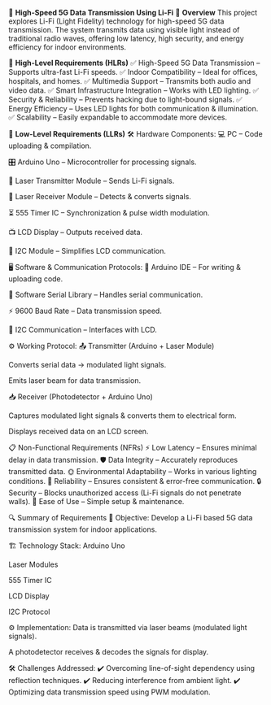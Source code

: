 📡 **High-Speed 5G Data Transmission Using Li-Fi**
🚀 **Overview**
This project explores Li-Fi (Light Fidelity) technology for high-speed 5G data transmission. The system transmits data using visible light instead of traditional radio waves, offering low latency, high security, and energy efficiency for indoor environments.

🎯 **High-Level Requirements (HLRs)**
✅ High-Speed 5G Data Transmission – Supports ultra-fast Li-Fi speeds.
✅ Indoor Compatibility – Ideal for offices, hospitals, and homes.
✅ Multimedia Support – Transmits both audio and video data.
✅ Smart Infrastructure Integration – Works with LED lighting.
✅ Security & Reliability – Prevents hacking due to light-bound signals.
✅ Energy Efficiency – Uses LED lights for both communication & illumination.
✅ Scalability – Easily expandable to accommodate more devices.

🔩 **Low-Level Requirements (LLRs)**
🛠 Hardware Components:
💻 PC – Code uploading & compilation.

🎛 Arduino Uno – Microcontroller for processing signals.

🔴 Laser Transmitter Module – Sends Li-Fi signals.

📡 Laser Receiver Module – Detects & converts signals.

⏳ 555 Timer IC – Synchronization & pulse width modulation.

📺 LCD Display – Outputs received data.

🔗 I2C Module – Simplifies LCD communication.

🖥 Software & Communication Protocols:
🔧 Arduino IDE – For writing & uploading code.

🔄 Software Serial Library – Handles serial communication.

⚡ 9600 Baud Rate – Data transmission speed.

🔌 I2C Communication – Interfaces with LCD.

⚙ Working Protocol:
📤 Transmitter (Arduino + Laser Module)

Converts serial data → modulated light signals.

Emits laser beam for data transmission.

📥 Receiver (Photodetector + Arduino Uno)

Captures modulated light signals & converts them to electrical form.

Displays received data on an LCD screen.

📋 Non-Functional Requirements (NFRs)
⚡ Low Latency – Ensures minimal delay in data transmission.
🛡 Data Integrity – Accurately reproduces transmitted data.
🌞 Environmental Adaptability – Works in various lighting conditions.
🔄 Reliability – Ensures consistent & error-free communication.
🔒 Security – Blocks unauthorized access (Li-Fi signals do not penetrate walls).
🎯 Ease of Use – Simple setup & maintenance.

🔍 Summary of Requirements
📌 Objective:
Develop a Li-Fi based 5G data transmission system for indoor applications.

🏗 Technology Stack:
Arduino Uno

Laser Modules

555 Timer IC

LCD Display

I2C Protocol

⚙ Implementation:
Data is transmitted via laser beams (modulated light signals).

A photodetector receives & decodes the signals for display.

🛠 Challenges Addressed:
✔ Overcoming line-of-sight dependency using reflection techniques.
✔ Reducing interference from ambient light.
✔ Optimizing data transmission speed using PWM modulation.
